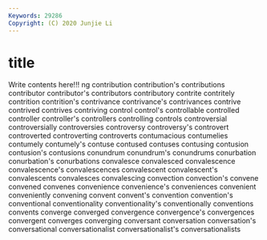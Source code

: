 ```yaml
---
Keywords: 29286
Copyright: (C) 2020 Junjie Li
---
```


# title

Write contents here!!!
ng 
contribution 
contribution's 
contributions 
contributor 
contributor's
contributors 
contributory 
contrite 
contritely 
contrition 
contrition's 
contrivance 
contrivance's 
contrivances 
contrive
contrived 
contrives 
contriving 
control 
control's 
controllable 
controlled 
controller 
controller's 
controllers
controlling 
controls 
controversial 
controversially 
controversies 
controversy 
controversy's 
controvert 
controverted 
controverting
controverts 
contumacious 
contumelies 
contumely 
contumely's 
contuse 
contused 
contuses 
contusing 
contusion
contusion's 
contusions 
conundrum 
conundrum's 
conundrums 
conurbation 
conurbation's 
conurbations 
convalesce 
convalesced
convalescence 
convalescence's 
convalescences 
convalescent 
convalescent's 
convalescents 
convalesces 
convalescing 
convection 
convection's
convene 
convened 
convenes 
convenience 
convenience's 
conveniences 
convenient 
conveniently 
convening 
convent
convent's 
convention 
convention's 
conventional 
conventionality 
conventionality's 
conventionally 
conventions 
convents 
converge
converged 
convergence 
convergence's 
convergences 
convergent 
converges 
converging 
conversant 
conversation 
conversation's
conversational 
conversationalist 
conversationalist's 
conversationalists 
